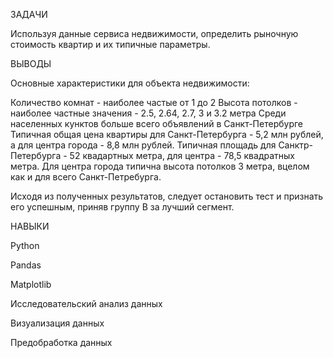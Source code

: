 ЗАДАЧИ

Используя данные сервиса недвижимости, определить рыночную стоимость квартир и их типичные параметры.

ВЫВОДЫ

Основные характеристики для объекта недвижимости:

Количество комнат - наиболее частые от 1 до 2
Высота потолков - наиболее частные значения - 2.5, 2.64, 2.7, 3 и 3.2 метра
Среди населенных кунктов больше всего объявлений в Санкт-Петербурге
Типичная общая цена квартиры для Санкт-Петербурга - 5,2 млн рублей, а для центра города - 8,8 млн рублей. 
Типичная площадь для Санктр-Петербурга - 52 квадартных метра, для центра - 78,5 квадратных метра. Для центра города типична высота потолков 3 метра, 
вцелом как и для всего Санкт-Петребурга.

Исходя из полученных результатов, следует остановить тест и признать его успешным, приняв группу В за лучший сегмент.

НАВЫКИ

Python

Pandas

Matplotlib

Исследовательский анализ данных

Визуализация данных

Предобработка данных
